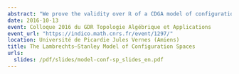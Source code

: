 ```yaml
---
abstract: "We prove the validity over ℝ of a CDGA model of configuration spaces for simply connected manifolds of dimension at least 4, answering a conjecture of Lambrechts–Stanley. We get as a result that the real homotopy type of such configuration spaces only depends on a Poincaré duality model of the manifold. We moreover prove that our model is compatible with the action of the Fulton–MacPherson operad when the manifold is framed, by relying on Kontsevich’s proof of the formality of the little disks operads. We use this more precise result to get a complex computing factorization homology of framed manifolds."
date: 2016-10-13
event: Colloque 2016 du GDR Topologie Algébrique et Applications
event_url: "https://indico.math.cnrs.fr/event/1297/"
location: Université de Picardie Jules Vernes (Amiens)
title: The Lambrechts–Stanley Model of Configuration Spaces
urls:
  slides: /pdf/slides/model-conf-sp_slides_en.pdf
---
```

